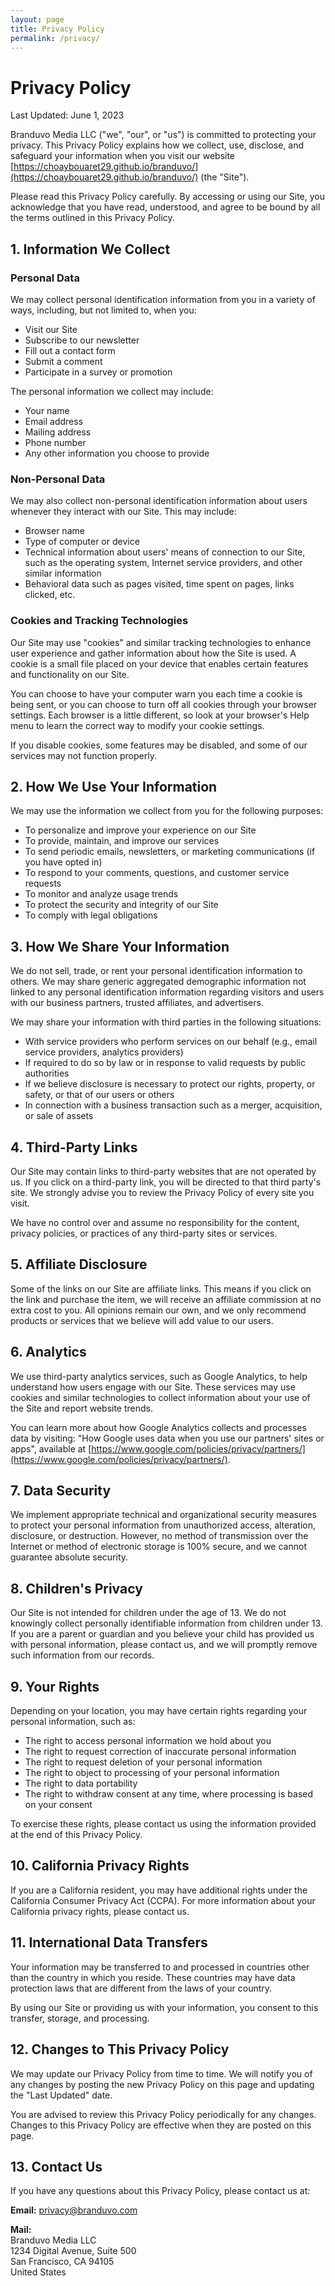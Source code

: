 ```yaml
---
layout: page
title: Privacy Policy
permalink: /privacy/
---
```


# Privacy Policy

Last Updated: June 1, 2023

Branduvo Media LLC ("we", "our", or "us") is committed to protecting your privacy. This Privacy Policy explains how we collect, use, disclose, and safeguard your information when you visit our website [https://choaybouaret29.github.io/branduvo/](https://choaybouaret29.github.io/branduvo/) (the "Site").

Please read this Privacy Policy carefully. By accessing or using our Site, you acknowledge that you have read, understood, and agree to be bound by all the terms outlined in this Privacy Policy.

## 1. Information We Collect

### Personal Data

We may collect personal identification information from you in a variety of ways, including, but not limited to, when you:
- Visit our Site
- Subscribe to our newsletter
- Fill out a contact form
- Submit a comment
- Participate in a survey or promotion

The personal information we collect may include:
- Your name
- Email address
- Mailing address
- Phone number
- Any other information you choose to provide

### Non-Personal Data

We may also collect non-personal identification information about users whenever they interact with our Site. This may include:
- Browser name
- Type of computer or device
- Technical information about users' means of connection to our Site, such as the operating system, Internet service providers, and other similar information
- Behavioral data such as pages visited, time spent on pages, links clicked, etc.

### Cookies and Tracking Technologies

Our Site may use "cookies" and similar tracking technologies to enhance user experience and gather information about how the Site is used. A cookie is a small file placed on your device that enables certain features and functionality on our Site.

You can choose to have your computer warn you each time a cookie is being sent, or you can choose to turn off all cookies through your browser settings. Each browser is a little different, so look at your browser's Help menu to learn the correct way to modify your cookie settings.

If you disable cookies, some features may be disabled, and some of our services may not function properly.

## 2. How We Use Your Information

We may use the information we collect from you for the following purposes:

- To personalize and improve your experience on our Site
- To provide, maintain, and improve our services
- To send periodic emails, newsletters, or marketing communications (if you have opted in)
- To respond to your comments, questions, and customer service requests
- To monitor and analyze usage trends
- To protect the security and integrity of our Site
- To comply with legal obligations

## 3. How We Share Your Information

We do not sell, trade, or rent your personal identification information to others. We may share generic aggregated demographic information not linked to any personal identification information regarding visitors and users with our business partners, trusted affiliates, and advertisers.

We may share your information with third parties in the following situations:
- With service providers who perform services on our behalf (e.g., email service providers, analytics providers)
- If required to do so by law or in response to valid requests by public authorities
- If we believe disclosure is necessary to protect our rights, property, or safety, or that of our users or others
- In connection with a business transaction such as a merger, acquisition, or sale of assets

## 4. Third-Party Links

Our Site may contain links to third-party websites that are not operated by us. If you click on a third-party link, you will be directed to that third party's site. We strongly advise you to review the Privacy Policy of every site you visit.

We have no control over and assume no responsibility for the content, privacy policies, or practices of any third-party sites or services.

## 5. Affiliate Disclosure

Some of the links on our Site are affiliate links. This means if you click on the link and purchase the item, we will receive an affiliate commission at no extra cost to you. All opinions remain our own, and we only recommend products or services that we believe will add value to our users.

## 6. Analytics

We use third-party analytics services, such as Google Analytics, to help understand how users engage with our Site. These services may use cookies and similar technologies to collect information about your use of the Site and report website trends.

You can learn more about how Google Analytics collects and processes data by visiting: "How Google uses data when you use our partners' sites or apps", available at [https://www.google.com/policies/privacy/partners/](https://www.google.com/policies/privacy/partners/).

## 7. Data Security

We implement appropriate technical and organizational security measures to protect your personal information from unauthorized access, alteration, disclosure, or destruction. However, no method of transmission over the Internet or method of electronic storage is 100% secure, and we cannot guarantee absolute security.

## 8. Children's Privacy

Our Site is not intended for children under the age of 13. We do not knowingly collect personally identifiable information from children under 13. If you are a parent or guardian and you believe your child has provided us with personal information, please contact us, and we will promptly remove such information from our records.

## 9. Your Rights

Depending on your location, you may have certain rights regarding your personal information, such as:
- The right to access personal information we hold about you
- The right to request correction of inaccurate personal information
- The right to request deletion of your personal information
- The right to object to processing of your personal information
- The right to data portability
- The right to withdraw consent at any time, where processing is based on your consent

To exercise these rights, please contact us using the information provided at the end of this Privacy Policy.

## 10. California Privacy Rights

If you are a California resident, you may have additional rights under the California Consumer Privacy Act (CCPA). For more information about your California privacy rights, please contact us.

## 11. International Data Transfers

Your information may be transferred to and processed in countries other than the country in which you reside. These countries may have data protection laws that are different from the laws of your country.

By using our Site or providing us with your information, you consent to this transfer, storage, and processing.

## 12. Changes to This Privacy Policy

We may update our Privacy Policy from time to time. We will notify you of any changes by posting the new Privacy Policy on this page and updating the "Last Updated" date.

You are advised to review this Privacy Policy periodically for any changes. Changes to this Privacy Policy are effective when they are posted on this page.

## 13. Contact Us

If you have any questions about this Privacy Policy, please contact us at:

**Email:** privacy@branduvo.com

**Mail:**  
Branduvo Media LLC  
1234 Digital Avenue, Suite 500  
San Francisco, CA 94105  
United States
